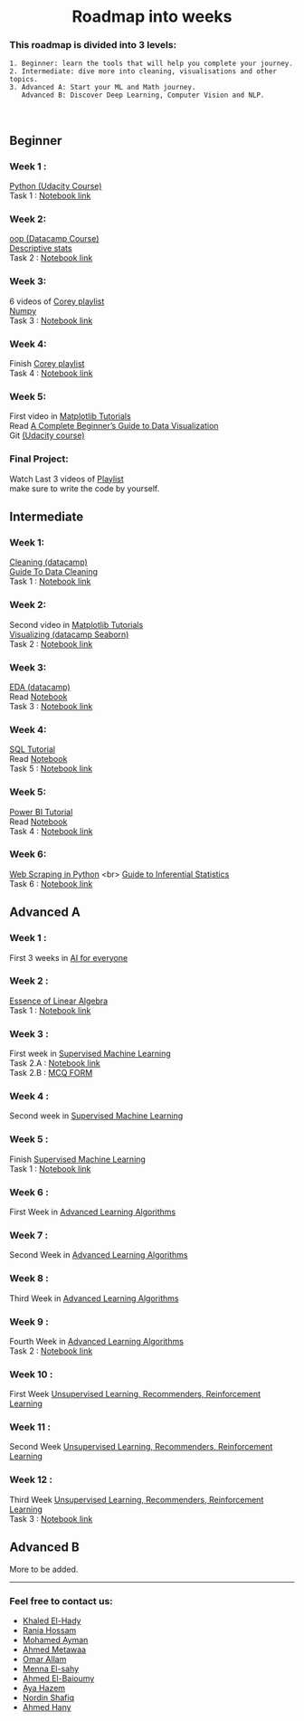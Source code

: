 <h1 align="center">Roadmap into weeks </h1> 


 ### This roadmap is divided into 3 levels:
 ```
1. Beginner: learn the tools that will help you complete your journey.
2. Intermediate: dive more into cleaning, visualisations and other topics. 
3. Advanced A: Start your ML and Math journey.
    Advanced B: Discover Deep Learning, Computer Vision and NLP. 
 ```
 <br> 
  
  
  
 ## Beginner
 ### Week 1 : 
 [Python (Udacity Course)](https://www.udacity.com/course/introduction-to-python--ud1110) <br>
 Task 1 : [Notebook link](https://colab.research.google.com/drive/1tyg8YNPDxYXLSM8d3gqd1rzTTN5lZ4h9?usp=sharing&fbclid=IwAR1D1w4SC4vhbILu4mosA7MXV2aDb7Urg9dHyGfHxWQ-_JsZ-uvjO6FO5QY) <br>  
 
 ### Week 2: 
 [oop (Datacamp Course)](https://app.datacamp.com/learn/courses/object-oriented-programming-in-python) <br>
 [Descriptive stats](https://www.youtube.com/watch?v=NyCqaxLW3p8) <br> 
 Task 2 : [Notebook link](https://colab.research.google.com/drive/1FQuws2CMR1K6cG_tGKQRfHGWweCTW0J3?usp=sharing&fbclid=IwAR1MhSuio5xBYvZ-7-mJ03K51Pmjqgr6uuEWKmZ56OJ2voh7hrFK1dpnQoI) <br>  
  
 ### Week 3:
 6 videos of [Corey playlist](https://www.youtube.com/playlist?list=PL-osiE80TeTsWmV9i9c58mdDCSskIFdDS ) <br>
 [Numpy](https://www.youtube.com/watch?v=QUT1VHiLmmI&t=1s) <br>
 Task 3 : [Notebook link](https://colab.research.google.com/drive/18EvgMmwOK1MGHlun1lfPhLAldy8HxA4r) <br>
  
 ### Week 4:
 Finish [Corey playlist](https://www.youtube.com/playlist?list=PL-osiE80TeTsWmV9i9c58mdDCSskIFdDS ) <br> 
 Task 4 : [Notebook link](https://colab.research.google.com/drive/1Ez83kA41LdvwDANbIlLuCpWM-1N_S7WZ?fbclid=IwAR2RuLgihuYPmgVKzgpztbejd9Be7WCNTzEFdWnPE6eVnNrI2NpUgDTjisw#scrollTo=sP93aNy06okn) <br>
  
 ### Week 5:
 First video in [Matplotlib Tutorials](https://www.youtube.com/playlist?app=desktop&list=PL-osiE80TeTvipOqomVEeZ1HRrcEvtZB_) <br>
 Read [A Complete Beginner’s Guide to Data Visualization](https://www.analyticsvidhya.com/blog/2021/04/a-complete-beginners-guide-to-data-visualization/?fbclid=IwAR3sPaMHUMuZlYy0h_vh_DvPxtMHLWEoA6QkVB-GsS5uGbRpJGwGO9sMDnY)<br>
 Git [(Udacity course)](https://www.udacity.com/course/version-control-with-git--ud123) <br>
 
 ### Final Project:
 Watch Last 3 videos of [Playlist](https://www.youtube.com/playlist?list=PLvLvlVqNQGHCb2_ygmr1DQOMOv0yXp84F) <br>
 make sure to write the code by yourself.
 
 
  
 ## Intermediate 
 ### Week 1:  
 [Cleaning (datacamp)](https://app.datacamp.com/learn/courses/cleaning-data-in-python) <br>
 [Guide To Data Cleaning](https://towardsdatascience.com/the-ultimate-guide-to-data-cleaning-3969843991d4) <br>
 Task 1 : [Notebook link](https://drive.google.com/drive/folders/1fGW_xa535p07R3MRPqBW_dNCER3NnSXS?fbclid=IwAR04s0P-Hgr_AenRTnWA5hTsIkCNDP4XC7Ehew8vtUSybc58GzPIF2hB6FQ) <br> 
  
 ### Week 2:
 Second video in [Matplotlib Tutorials](https://www.youtube.com/playlist?app=desktop&list=PL-osiE80TeTvipOqomVEeZ1HRrcEvtZB_) <br>
 [Visualizing (datacamp Seaborn)](https://learn.datacamp.com/courses/introduction-to-data-visualization-with-seaborn) <br>
 Task 2 : [Notebook link]() <br>  
  
 ### Week 3: 
 [EDA (datacamp)](https://app.datacamp.com/learn/courses/exploratory-data-analysis-in-python) <br> 
 Read [Notebook](https://www.kaggle.com/code/startupsci/titanic-data-science-solutions/notebook) <br>
 Task 3 : [Notebook link](https://drive.google.com/drive/folders/1I0-DH020sGtALkRFywWZwrk8xDYrXdP8?fbclid=IwAR02hpfGg_B19EcfrQZoQTH7wuv_i3-9CmAQh2hRHQWO3pxTLtSBz1i1HIA) <br>
  
 ### Week 4: 
 [SQL Tutorial](https://www.youtube.com/watch?v=HXV3zeQKqGY) <br>
 Read [Notebook](https://www.kaggle.com/code/dimarudov/data-analysis-using-sql) <br>
 Task 5 : [Notebook link](https://docs.google.com/document/d/1Gn-2lyyWU3B_T__H8JMdS-gn8yOpzwICaxH-L9hGH-E/edit?fbclid=IwAR2h2edH9b0EmtwjC9MCRlVScQptGzhRpQnvxaGuZWyNinOVjHdViomRc1k) <br>
  
 ### Week 5:
[ Power BI Tutorial](https://www.youtube.com/watch?v=3u7MQz1EyPY) <br>
 Read [Notebook](https://www.kaggle.com/code/bandiatindra/telecom-churn-prediction)                                                                            
 Task 4 : [Notebook link]() <br>

 ### Week 6: 
 [Web Scraping in Python]([https://drive.google.com/file/d/1kV0iewMJt0RHSYWAjJCaTNoD41wpfRXM/view?usp=sharing](https://app.datacamp.com/learn/courses/web-scraping-with-python)) <br>
 [Guide to Inferential Statistics](https://www.analyticsvidhya.com/blog/2017/01/comprehensive-practical-guide-inferential-statistics-data-science/) <br>
 Task 6 : [Notebook link]() <br>
 
  
  
 ## Advanced A
 ### Week 1 :  
 First 3 weeks in [AI for everyone](https://www.coursera.org/learn/ai-for-everyone)

 ### Week 2 : 
 [Essence of Linear Algebra](https://www.youtube.com/playlist?list=PLZHQObOWTQDPD3MizzM2xVFitgF8hE_ab)   
 Task 1 : [Notebook link](https://docs.google.com/forms/d/e/1FAIpQLSdz-6guh0JWStVvNw3mZAcJZF8hWBm9A7jb36iAyFxbW6JeeQ/viewform?fbclid=IwAR2V9vTaS8jsDoT3Fm5KvOAYK7qk8AQNJ057ddYEVqLkG6mYgCZSNmz35DY) <br>

 ### Week 3 : 
 First week in [Supervised Machine Learning](https://www.coursera.org/learn/machine-learning)<br>
 Task 2.A : [Notebook link](https://colab.research.google.com/drive/1Sa1sQ0jLy5_okr25LnSChKNKjPf_Wy-i?usp=sharing&fbclid=IwAR0s61MHV7ow7DQTHMmagM5UtCmowgsu9bNyLI5vYO1JZe-wqwRssimi2cs#scrollTo=ACCeg2H54Mcw) <br>
 Task 2.B : [MCQ FORM](https://forms.gle/3ktHDyzLcN1mCHNKA) <br>
  
 ### Week 4 : 
 Second week in [Supervised Machine Learning](https://www.coursera.org/learn/machine-learning) <br>
  
 ### Week 5 : 
 Finish [Supervised Machine Learning](https://www.coursera.org/learn/machine-learning) <br> 
 Task 1 : [Notebook link]() <br>
 
 ### Week 6 : 
 First Week in [Advanced Learning Algorithms](https://www.coursera.org/learn/advanced-learning-algorithms) <br>  
  
 ### Week 7 : 
 Second Week in [Advanced Learning Algorithms](https://www.coursera.org/learn/advanced-learning-algorithms) <br>
  
 ### Week 8 : 
 Third Week in [Advanced Learning Algorithms](https://www.coursera.org/learn/advanced-learning-algorithms) <br>
 
 ### Week 9 : 
 Fourth Week in [Advanced Learning Algorithms](https://www.coursera.org/learn/advanced-learning-algorithms) <br>
 Task 2 : [Notebook link]() <br>
 
 ### Week 10 :
 First Week [Unsupervised Learning, Recommenders, Reinforcement Learning](https://www.coursera.org/learn/unsupervised-learning-recommenders-reinforcement-learning) <br> 
 
 ### Week 11 :
 Second Week [Unsupervised Learning, Recommenders, Reinforcement Learning](https://www.coursera.org/learn/unsupervised-learning-recommenders-reinforcement-learning)<br>
 
 ### Week 12 :
 Third Week [Unsupervised Learning, Recommenders, Reinforcement Learning](https://www.coursera.org/learn/unsupervised-learning-recommenders-reinforcement-learning) <br>
 Task 3 : [Notebook link]() <br>



 ## Advanced B
 More to be added.

---

### **Feel free to contact us:**
- [Khaled El-Hady](https://www.linkedin.com/in/khaled-el-hady)
- [Rania Hossam](https://www.linkedin.com/in/rania-hossam55)
- [Mohamed Ayman](https://www.linkedin.com/in/mohammed-ayman-20b108228)
- [Ahmed Metawaa](https://www.linkedin.com/in/ahmed-metawaa)
- [Omar Allam](https://www.linkedin.com/in/omarallam22)
- [Menna El-sahy](https://www.linkedin.com/in/mennatullahelsahy)
- [Ahmed El-Baioumy](https://www.linkedin.com/in/ahmed-khaled-2bb212233)
- [Aya Hazem](https://www.linkedin.com/in/aya-hazem-86b077227)
- [Nordin Shafiq](https://www.linkedin.com/in/nordin-shafiq/?fbclid=IwAR0EKFcP-qZYYjuDYdZ-hOQHmDnsC-xtod5uXoSSDbu4cAYx0NdgLwBIEMU)
- [Ahmed Hany](https://www.linkedin.com/in/ahmed-hany-ab00861b5)
